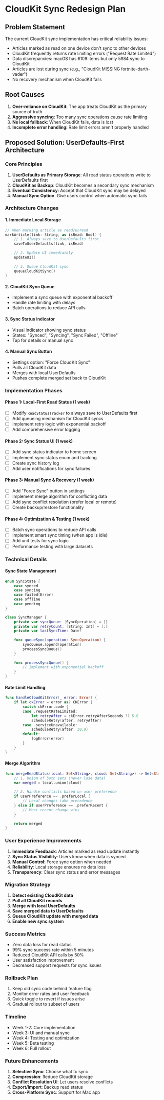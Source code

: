 # CloudKit Sync Redesign Plan

## Problem Statement

The current CloudKit sync implementation has critical reliability issues:
- Articles marked as read on one device don't sync to other devices
- CloudKit frequently returns rate limiting errors ("Request Rate Limited")
- Data discrepancies: macOS has 6108 items but only 5984 sync to CloudKit
- Articles are lost during sync (e.g., "CloudKit MISSING fortnite-darth-vader")
- No recovery mechanism when CloudKit fails

## Root Causes

1. **Over-reliance on CloudKit**: The app treats CloudKit as the primary source of truth
2. **Aggressive syncing**: Too many sync operations cause rate limiting
3. **No local fallback**: When CloudKit fails, data is lost
4. **Incomplete error handling**: Rate limit errors aren't properly handled

## Proposed Solution: UserDefaults-First Architecture

### Core Principles

1. **UserDefaults as Primary Storage**: All read status operations write to UserDefaults first
2. **CloudKit as Backup**: CloudKit becomes a secondary sync mechanism
3. **Eventual Consistency**: Accept that CloudKit sync may be delayed
4. **Manual Sync Option**: Give users control when automatic sync fails

### Architecture Changes

#### 1. Immediate Local Storage
```swift
// When marking article as read/unread
markArticle(link: String, as isRead: Bool) {
    // 1. Always save to UserDefaults first
    saveToUserDefaults(link, isRead)
    
    // 2. Update UI immediately
    updateUI()
    
    // 3. Queue CloudKit sync
    queueCloudKitSync()
}
```

#### 2. CloudKit Sync Queue
- Implement a sync queue with exponential backoff
- Handle rate limiting with delays
- Batch operations to reduce API calls

#### 3. Sync Status Indicator
- Visual indicator showing sync status
- States: "Synced", "Syncing", "Sync Failed", "Offline"
- Tap for details or manual sync

#### 4. Manual Sync Button
- Settings option: "Force CloudKit Sync"
- Pulls all CloudKit data
- Merges with local UserDefaults
- Pushes complete merged set back to CloudKit

### Implementation Phases

#### Phase 1: Local-First Read Status (1 week)
- [ ] Modify `ReadStatusTracker` to always save to UserDefaults first
- [ ] Add queueing mechanism for CloudKit syncs
- [ ] Implement retry logic with exponential backoff
- [ ] Add comprehensive error logging

#### Phase 2: Sync Status UI (1 week)
- [ ] Add sync status indicator to home screen
- [ ] Implement sync status enum and tracking
- [ ] Create sync history log
- [ ] Add user notifications for sync failures

#### Phase 3: Manual Sync & Recovery (1 week)
- [ ] Add "Force Sync" button in settings
- [ ] Implement merge algorithm for conflicting data
- [ ] Add sync conflict resolution (prefer local or remote)
- [ ] Create backup/restore functionality

#### Phase 4: Optimization & Testing (1 week)
- [ ] Batch sync operations to reduce API calls
- [ ] Implement smart sync timing (when app is idle)
- [ ] Add unit tests for sync logic
- [ ] Performance testing with large datasets

### Technical Details

#### Sync State Management
```swift
enum SyncState {
    case synced
    case syncing
    case failed(Error)
    case offline
    case pending
}

class SyncManager {
    private var syncQueue: [SyncOperation] = []
    private var retryCount: [String: Int] = [:]
    private var lastSyncTime: Date?
    
    func queueSync(operation: SyncOperation) {
        syncQueue.append(operation)
        processSyncQueue()
    }
    
    func processSyncQueue() {
        // Implement with exponential backoff
    }
}
```

#### Rate Limit Handling
```swift
func handleCloudKitError(_ error: Error) {
    if let ckError = error as? CKError {
        switch ckError.code {
        case .requestRateLimited:
            let retryAfter = ckError.retryAfterSeconds ?? 5.0
            scheduleRetry(after: retryAfter)
        case .serviceUnavailable:
            scheduleRetry(after: 30.0)
        default:
            logError(error)
        }
    }
}
```

#### Merge Algorithm
```swift
func mergeReadStatus(local: Set<String>, cloud: Set<String>) -> Set<String> {
    // 1. Union of both sets (never lose data)
    var merged = local.union(cloud)
    
    // 2. Handle conflicts based on user preference
    if userPreference == .preferLocal {
        // Local changes take precedence
    } else if userPreference == .preferRecent {
        // Most recent change wins
    }
    
    return merged
}
```

### User Experience Improvements

1. **Immediate Feedback**: Articles marked as read update instantly
2. **Sync Status Visibility**: Users know when data is synced
3. **Manual Control**: Force sync option when needed
4. **Reliability**: Local storage ensures no data loss
5. **Transparency**: Clear sync status and error messages

### Migration Strategy

1. **Detect existing CloudKit data**
2. **Pull all CloudKit records**
3. **Merge with local UserDefaults**
4. **Save merged data to UserDefaults**
5. **Queue CloudKit update with merged data**
6. **Enable new sync system**

### Success Metrics

- Zero data loss for read status
- 99% sync success rate within 5 minutes
- Reduced CloudKit API calls by 50%
- User satisfaction improvement
- Decreased support requests for sync issues

### Rollback Plan

1. Keep old sync code behind feature flag
2. Monitor error rates and user feedback
3. Quick toggle to revert if issues arise
4. Gradual rollout to subset of users

### Timeline

- Week 1-2: Core implementation
- Week 3: UI and manual sync
- Week 4: Testing and optimization
- Week 5: Beta testing
- Week 6: Full rollout

### Future Enhancements

1. **Selective Sync**: Choose what to sync
2. **Compression**: Reduce CloudKit storage
3. **Conflict Resolution UI**: Let users resolve conflicts
4. **Export/Import**: Backup read status
5. **Cross-Platform Sync**: Support for Mac app